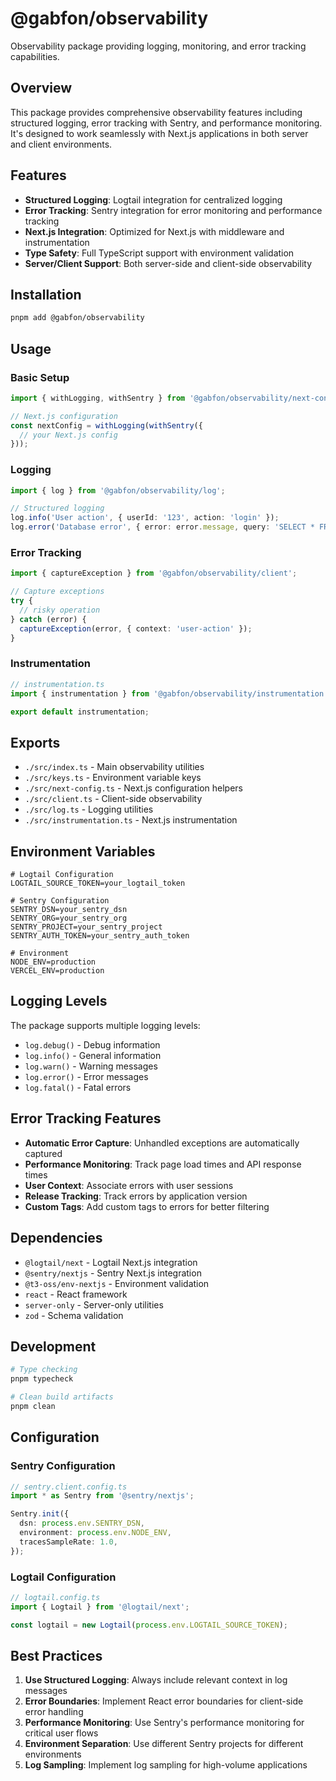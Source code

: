 # @gabfon/observability

Observability package providing logging, monitoring, and error tracking capabilities.

## Overview

This package provides comprehensive observability features including structured logging, error tracking with Sentry, and performance monitoring. It's designed to work seamlessly with Next.js applications in both server and client environments.

## Features

- **Structured Logging**: Logtail integration for centralized logging
- **Error Tracking**: Sentry integration for error monitoring and performance tracking
- **Next.js Integration**: Optimized for Next.js with middleware and instrumentation
- **Type Safety**: Full TypeScript support with environment validation
- **Server/Client Support**: Both server-side and client-side observability

## Installation

```bash
pnpm add @gabfon/observability
```

## Usage

### Basic Setup

```typescript
import { withLogging, withSentry } from '@gabfon/observability/next-config';

// Next.js configuration
const nextConfig = withLogging(withSentry({
  // your Next.js config
}));
```

### Logging

```typescript
import { log } from '@gabfon/observability/log';

// Structured logging
log.info('User action', { userId: '123', action: 'login' });
log.error('Database error', { error: error.message, query: 'SELECT * FROM users' });
```

### Error Tracking

```typescript
import { captureException } from '@gabfon/observability/client';

// Capture exceptions
try {
  // risky operation
} catch (error) {
  captureException(error, { context: 'user-action' });
}
```

### Instrumentation

```typescript
// instrumentation.ts
import { instrumentation } from '@gabfon/observability/instrumentation';

export default instrumentation;
```

## Exports

- `./src/index.ts` - Main observability utilities
- `./src/keys.ts` - Environment variable keys
- `./src/next-config.ts` - Next.js configuration helpers
- `./src/client.ts` - Client-side observability
- `./src/log.ts` - Logging utilities
- `./src/instrumentation.ts` - Next.js instrumentation

## Environment Variables

```env
# Logtail Configuration
LOGTAIL_SOURCE_TOKEN=your_logtail_token

# Sentry Configuration
SENTRY_DSN=your_sentry_dsn
SENTRY_ORG=your_sentry_org
SENTRY_PROJECT=your_sentry_project
SENTRY_AUTH_TOKEN=your_sentry_auth_token

# Environment
NODE_ENV=production
VERCEL_ENV=production
```

## Logging Levels

The package supports multiple logging levels:

- `log.debug()` - Debug information
- `log.info()` - General information
- `log.warn()` - Warning messages
- `log.error()` - Error messages
- `log.fatal()` - Fatal errors

## Error Tracking Features

- **Automatic Error Capture**: Unhandled exceptions are automatically captured
- **Performance Monitoring**: Track page load times and API response times
- **User Context**: Associate errors with user sessions
- **Release Tracking**: Track errors by application version
- **Custom Tags**: Add custom tags to errors for better filtering

## Dependencies

- `@logtail/next` - Logtail Next.js integration
- `@sentry/nextjs` - Sentry Next.js integration
- `@t3-oss/env-nextjs` - Environment validation
- `react` - React framework
- `server-only` - Server-only utilities
- `zod` - Schema validation

## Development

```bash
# Type checking
pnpm typecheck

# Clean build artifacts
pnpm clean
```

## Configuration

### Sentry Configuration

```typescript
// sentry.client.config.ts
import * as Sentry from '@sentry/nextjs';

Sentry.init({
  dsn: process.env.SENTRY_DSN,
  environment: process.env.NODE_ENV,
  tracesSampleRate: 1.0,
});
```

### Logtail Configuration

```typescript
// logtail.config.ts
import { Logtail } from '@logtail/next';

const logtail = new Logtail(process.env.LOGTAIL_SOURCE_TOKEN);
```

## Best Practices

1. **Use Structured Logging**: Always include relevant context in log messages
2. **Error Boundaries**: Implement React error boundaries for client-side error handling
3. **Performance Monitoring**: Use Sentry's performance monitoring for critical user flows
4. **Environment Separation**: Use different Sentry projects for different environments
5. **Log Sampling**: Implement log sampling for high-volume applications